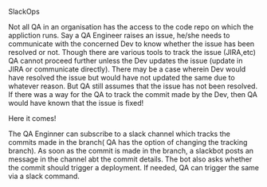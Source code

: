 SlackOps

Not all QA in an organisation has the access to the code repo on which the appliction runs. Say a QA Engineer raises an issue, he/she needs to communicate with the concerned Dev to know whether the issue has been resolved or not. Though there are various tools to track the issue (JIRA,etc) QA cannot proceed further unless the Dev updates the issue (update in JIRA or communicate directly). There may be a case wherein Dev would have resolved the issue but would have not updated the same due to whatever reason. But QA still assumes that the issue has not been resolved. If there was a way for the QA to track the commit made by the Dev, then QA would have known that the issue is fixed!

Here it comes!

The QA Enginner can subscribe to a slack channel which tracks the commits made in the branch( QA has the option of changing the tracking branch). As soon as the commit is made in the branch, a slackbot posts an message in the channel abt the commit details. The bot also asks whether the commit should trigger a deployment. If needed, QA can trigger the same via a slack command.